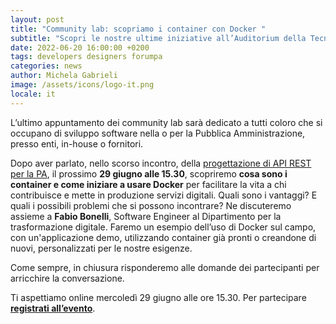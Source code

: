 ```yaml
---
layout: post
title: "Community lab: scopriamo i container con Docker "
subtitle: "Scopri le nostre ultime iniziative all’Auditorium della Tecnica a Roma, dal 14 al 17 giugno. É possibile partecipare anche online"
date: 2022-06-20 16:00:00 +0200
tags: developers designers forumpa
categories: news
author: Michela Gabrieli
image: /assets/icons/logo-it.png
locale: it
---
```


L’ultimo appuntamento dei community lab sarà dedicato a tutti coloro che si occupano di sviluppo software nella o per la Pubblica Amministrazione, presso enti, in-house o fornitori.

Dopo aver parlato, nello scorso incontro, della [progettazione di API REST per la PA](https://developers.italia.it/it/news/2022/05/30/progettare-api-interoperabili), il prossimo **29 giugno alle 15.30**, scopriremo **cosa sono i container e come iniziare a usare Docker** per facilitare la vita a chi contribuisce e mette in produzione servizi digitali. Quali sono i vantaggi? E quali i possibili problemi che si possono incontrare? Ne discuteremo assieme a **Fabio Bonelli**, Software Engineer al Dipartimento per la trasformazione digitale. Faremo un esempio dell’uso di Docker sul campo, con un'applicazione demo, utilizzando container già pronti o creandone di nuovi, personalizzati per le nostre esigenze.

Come sempre, in chiusura risponderemo alle domande dei partecipanti per arricchire la conversazione.  

Ti aspettiamo online mercoledì 29 giugno alle ore 15.30. Per partecipare **[registrati all’evento](https://mobilizon.it/events/a3a660e6-ce1c-4080-8888-490c2ecd03f5)**.
